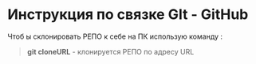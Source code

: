 # Инструкция по связке GIt - GitHub 

Чтоб ы склонировать РЕПО к себе на ПК использую команду :

> **git cloneURL** - клонируется РЕПО по адресу URL
